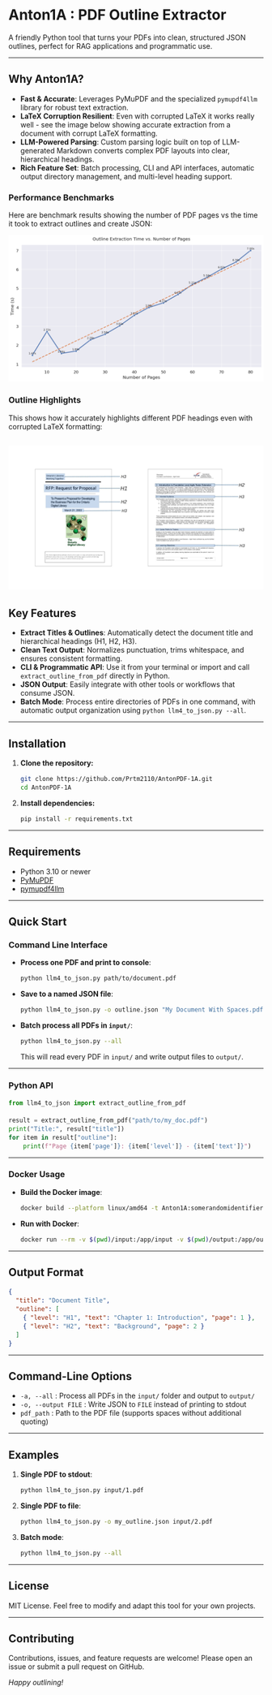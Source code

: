
# Anton1A : PDF Outline Extractor

A friendly Python tool that turns your PDFs into clean, structured JSON outlines, perfect for RAG applications and programmatic use.

---

## Why Anton1A?

- **Fast & Accurate**: Leverages PyMuPDF and the specialized `pymupdf4llm` library for robust text extraction.
- **LaTeX Corruption Resilient**: Even with corrupted LaTeX it works really well - see the image below showing accurate extraction from a document with corrupt LaTeX formatting.
- **LLM-Powered Parsing**: Custom parsing logic built on top of LLM-generated Markdown converts complex PDF layouts into clear, hierarchical headings.
- **Rich Feature Set**: Batch processing, CLI and API interfaces, automatic output directory management, and multi-level heading support.

### Performance Benchmarks

Here are benchmark results showing the number of PDF pages vs the time it took to extract outlines and create JSON:

![Performance Benchmark](docs/image.png)

### Outline Highlights

This shows how it accurately highlights different PDF headings even with corrupted LaTeX formatting:

![Accuracy Demo](docs/PdfExtraction.jpg)
---

## Key Features

- **Extract Titles & Outlines**: Automatically detect the document title and hierarchical headings (H1, H2, H3).
- **Clean Text Output**: Normalizes punctuation, trims whitespace, and ensures consistent formatting.
- **CLI & Programmatic API**: Use it from your terminal or import and call `extract_outline_from_pdf` directly in Python.
- **JSON Output**: Easily integrate with other tools or workflows that consume JSON.
- **Batch Mode**: Process entire directories of PDFs in one command, with automatic output organization using `python llm4_to_json.py --all`.


---

## Installation

1. **Clone the repository:**
   ```bash
   git clone https://github.com/Prtm2110/AntonPDF-1A.git
   cd AntonPDF-1A
   ```

2. **Install dependencies:**

   ```bash
   pip install -r requirements.txt
   ```

---

## Requirements

* Python 3.10 or newer
* [PyMuPDF](https://pypi.org/project/PyMuPDF/)
* [pymupdf4llm](https://pypi.org/project/pymupdf4llm/)

---

## Quick Start

### Command Line Interface

* **Process one PDF and print to console**:

  ```bash
  python llm4_to_json.py path/to/document.pdf
  ```

* **Save to a named JSON file**:

  ```bash
  python llm4_to_json.py -o outline.json "My Document With Spaces.pdf"
  ```

* **Batch process all PDFs in `input/`**:

  ```bash
  python llm4_to_json.py --all
  ```

  This will read every PDF in `input/` and write output files to `output/`.

---

### Python API

```python
from llm4_to_json import extract_outline_from_pdf

result = extract_outline_from_pdf("path/to/my_doc.pdf")
print("Title:", result["title"])
for item in result["outline"]:
    print(f"Page {item['page']}: {item['level']} - {item['text']}")
```

---

### Docker Usage

* **Build the Docker image**:

  ```bash
  docker build --platform linux/amd64 -t Anton1A:somerandomidentifier .
  ```

* **Run with Docker**:

  ```bash
  docker run --rm -v $(pwd)/input:/app/input -v $(pwd)/output:/app/output --network none Anton1A:somerandomidentifier
  ```

---

## Output Format

```json
{
  "title": "Document Title",
  "outline": [
    { "level": "H1", "text": "Chapter 1: Introduction", "page": 1 },
    { "level": "H2", "text": "Background", "page": 2 }
  ]
}
```

---

## Command-Line Options

* `-a, --all`         : Process all PDFs in the `input/` folder and output to `output/`
* `-o, --output FILE` : Write JSON to `FILE` instead of printing to stdout
* `pdf_path`          : Path to the PDF file (supports spaces without additional quoting)

---

## Examples

1. **Single PDF to stdout**:

   ```bash
   python llm4_to_json.py input/1.pdf
   ```

2. **Single PDF to file**:

   ```bash
   python llm4_to_json.py -o my_outline.json input/2.pdf
   ```

3. **Batch mode**:

   ```bash
   python llm4_to_json.py --all
   ```

---

## License

MIT License. Feel free to modify and adapt this tool for your own projects.

---

## Contributing

Contributions, issues, and feature requests are welcome! Please open an issue or submit a pull request on GitHub.

*Happy outlining!*

